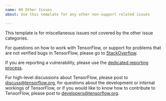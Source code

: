 ```yaml
---
name: 00 Other Issues
about: Use this template for any other non-support related issues

---
```


This template is for miscellaneous issues not covered by the other issue categories.

For questions on how to work with TensorFlow, or support for problems that are not verified bugs in TensorFlow, please go to [StackOverflow](https://stackoverflow.com/questions/tagged/tensorflow).

If you are reporting a vulnerability, please use the [dedicated reporting process](https://github.com/tensorflow/tensorflow/blob/master/SECURITY.md).

For high-level discussions about TensorFlow, please post to discuss@tensorflow.org, for questions about the development or internal workings of TensorFlow, or if you would like to know how to contribute to TensorFlow, please post to developers@tensorflow.org.
